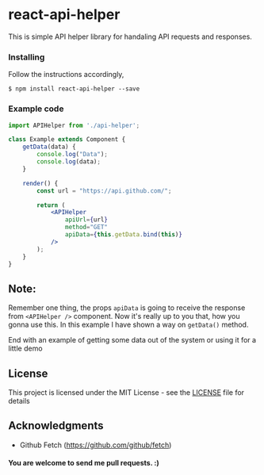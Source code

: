 # react-api-helper

This is simple API helper library for handaling API requests and responses.



### Installing

Follow the instructions accordingly,

```
$ npm install react-api-helper --save
```

### Example code

```jsx
import APIHelper from './api-helper';

class Example extends Component {
    getData(data) {
        console.log("Data");
        console.log(data);
    }

    render() {
    	const url = "https://api.github.com/";

        return (
            <APIHelper
                apiUrl={url}
                method="GET"
                apiData={this.getData.bind(this)}
            />
        );
    }
}
```

## Note: 
Remember one thing, the props `apiData` is going to receive the response from `<APIHelper />` component. Now it's really up to you that, how you gonna use this. In this example I have shown a way on `getData()` method.  

End with an example of getting some data out of the system or using it for a little demo

## License

This project is licensed under the MIT License - see the [LICENSE](https://github.com/iamashraful/react-api-helper/blob/master/LICENSE) file for details

## Acknowledgments

* Github Fetch (https://github.com/github/fetch)


#### You are welcome to send me pull requests. :) 
